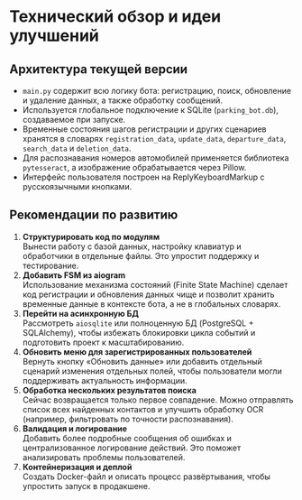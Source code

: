 # Технический обзор и идеи улучшений

## Архитектура текущей версии
- `main.py` содержит всю логику бота: регистрацию, поиск, обновление и удаление данных, а также обработку сообщений.
- Используется глобальное подключение к SQLite (`parking_bot.db`), создаваемое при запуске.
- Временные состояния шагов регистрации и других сценариев хранятся в словарях `registration_data`, `update_data`, `departure_data`, `search_data` и `deletion_data`.
- Для распознавания номеров автомобилей применяется библиотека `pytesseract`, а изображение обрабатывается через Pillow.
- Интерфейс пользователя построен на ReplyKeyboardMarkup с русскоязычными кнопками.

## Рекомендации по развитию
1. **Структурировать код по модулям**  
   Вынести работу с базой данных, настройку клавиатур и обработчики в отдельные файлы. Это упростит поддержку и тестирование.
2. **Добавить FSM из aiogram**  
   Использование механизма состояний (Finite State Machine) сделает код регистрации и обновления данных чище и позволит хранить временные данные в контексте бота, а не в глобальных словарях.
3. **Перейти на асинхронную БД**  
   Рассмотреть `aiosqlite` или полноценную БД (PostgreSQL + SQLAlchemy), чтобы избежать блокировки цикла событий и подготовить проект к масштабированию.
4. **Обновить меню для зарегистрированных пользователей**  
   Вернуть кнопку «Обновить данные» или добавить отдельный сценарий изменения отдельных полей, чтобы пользователи могли поддерживать актуальность информации.
5. **Обработка нескольких результатов поиска**  
   Сейчас возвращается только первое совпадение. Можно отправлять список всех найденных контактов и улучшить обработку OCR (например, фильтровать по точности распознавания).
6. **Валидация и логирование**  
   Добавить более подробные сообщения об ошибках и централизованное логирование действий. Это поможет анализировать проблемы пользователей.
7. **Контейнеризация и деплой**  
   Создать Docker-файл и описать процесс развёртывания, чтобы упростить запуск в продакшене.
